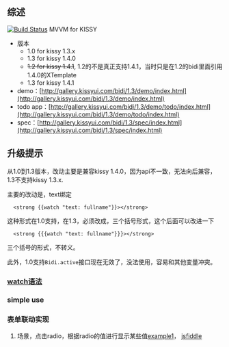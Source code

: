 ## 综述

[![Build Status](https://travis-ci.org/shepherdwind/bidi.png?branch=master)](https://travis-ci.org/shepherdwind/bidi)
MVVM for KISSY

* 版本 
  - 1.0 for kissy 1.3.x
  - 1.3 for kissy 1.4.0
  - <del>1.2 for kissy 1.4.1</del>, 1.2的不是真正支持1.4.1，当时只是在1.2的bidi里面引用1.4.0的XTemplate
  - 1.3 for kissy 1.4.1
* demo：[http://gallery.kissyui.com/bidi/1.3/demo/index.html](http://gallery.kissyui.com/bidi/1.3/demo/index.html)
* todo app：[http://gallery.kissyui.com/bidi/1.3/demo/todo/index.html](http://gallery.kissyui.com/bidi/1.3/demo/todo/index.html)
* spec：[http://gallery.kissyui.com/bidi/1.3/spec/index.html](http://gallery.kissyui.com/bidi/1.3/spec/index.html)

## 升级提示

从1.0到1.3版本，改动主要是兼容kissy 1.4.0，因为api不一致，无法向后兼容，1.3不支持kissy 1.3.x.

主要的改动是，text绑定

      <strong {{watch "text: fullname"}}></strong>

这种形式在1.0支持，在1.3，必须改成，三个括号形式，这个后面可以改进一下

      <strong {{{watch "text: fullname"}}}></strong>

三个括号的形式，不转义。

此外，1.0支持`Bidi.active`接口现在无效了，没法使用，容易和其他变量冲突。

### [watch语法](./watch.html)

### simple use

### 表单联动实现

1. 场景，点击radio，根据radio的值进行显示某些值[example1](./example1.html)，
   [jsfiddle](http://jsfiddle.net/AAEZP/6/embedded/result,js,html,css/)
